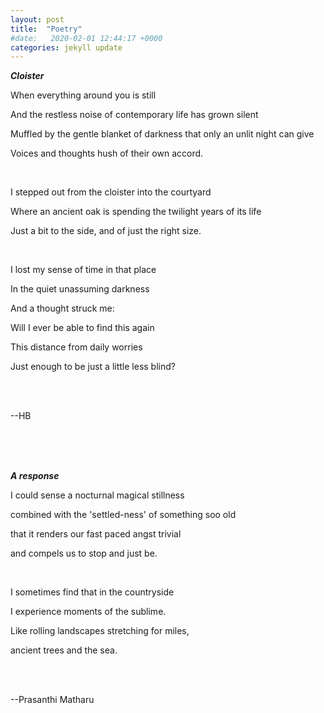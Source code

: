 ```yaml
---
layout: post
title:  "Poetry"
#date:   2020-02-01 12:44:17 +0000
categories: jekyll update
---
```


***Cloister***

When everything around you is still

And the restless noise of contemporary life has grown silent

Muffled by the gentle blanket of darkness that only an unlit night can give

Voices and thoughts hush of their own accord.

<br/>

I stepped out from the cloister into the courtyard

Where an ancient oak is spending the twilight years of its life

Just a bit to the side, and of just the right size.

<br/>

I lost my sense of time in that place

In the quiet unassuming darkness

And a thought struck me:

Will I ever be able to find this again

This distance from daily worries

Just enough to be just a little less blind?

<br/><br/>

--HB

<br/><br/><br/>

***A response***

I could sense a nocturnal magical stillness

combined with the 'settled-ness' of something soo old

that it renders our fast paced angst trivial

and compels us to stop and just be.

<br/>

I sometimes find that in the countryside

I experience moments of the sublime.

Like rolling landscapes stretching for miles,

ancient trees and the sea.

<br/><br/>

--Prasanthi Matharu

